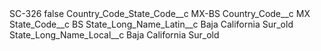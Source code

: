 <?xml version="1.0" encoding="UTF-8"?>
<CustomMetadata xmlns="http://soap.sforce.com/2006/04/metadata" xmlns:xsi="http://www.w3.org/2001/XMLSchema-instance" xmlns:xsd="http://www.w3.org/2001/XMLSchema">
    <label>SC-326</label>
    <protected>false</protected>
    <values>
        <field>Country_Code_State_Code__c</field>
        <value xsi:type="xsd:string">MX-BS</value>
    </values>
    <values>
        <field>Country_Code__c</field>
        <value xsi:type="xsd:string">MX</value>
    </values>
    <values>
        <field>State_Code__c</field>
        <value xsi:type="xsd:string">BS</value>
    </values>
    <values>
        <field>State_Long_Name_Latin__c</field>
        <value xsi:type="xsd:string">Baja California Sur_old</value>
    </values>
    <values>
        <field>State_Long_Name_Local__c</field>
        <value xsi:type="xsd:string">Baja California Sur_old</value>
    </values>
</CustomMetadata>

